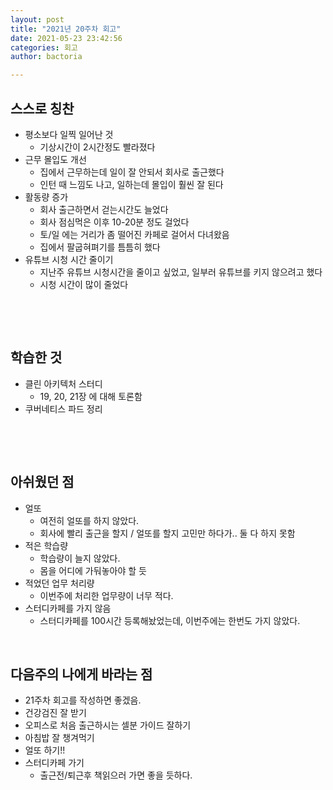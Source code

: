 ```yaml
---
layout: post
title: "2021년 20주차 회고"
date: 2021-05-23 23:42:56
categories: 회고
author: bactoria

---
```


## 스스로 칭찬
- 평소보다 일찍 일어난 것
  - 기상시간이 2시간정도 빨라졌다
- 근무 몰입도 개선
  - 집에서 근무하는데 일이 잘 안되서 회사로 출근했다
  - 인턴 때 느낌도 나고, 일하는데 몰입이 훨씬 잘 된다
- 활동량 증가
  - 회사 출근하면서 걷는시간도 늘었다
  - 회사 점심먹은 이후 10-20분 정도 걸었다
  - 토/일 에는 거리가 좀 떨어진 카페로 걸어서 다녀왔음
  - 집에서 팔굽혀펴기를 틈틈히 했다
- 유튜브 시청 시간 줄이기
  - 지난주 유튜브 시청시간을 줄이고 싶었고, 일부러 유튜브를 키지 않으려고 했다
  - 시청 시간이 많이 줄었다

&nbsp;

&nbsp;

## 학습한 것
- 클린 아키텍처 스터디
  - 19, 20, 21장 에 대해 토론함
- 쿠버네티스 파드 정리

&nbsp;

&nbsp;

## 아쉬웠던 점
- 얼또
  - 여전히 얼또를 하지 않았다.
  - 회사에 빨리 출근을 할지 / 얼또를 할지 고민만 하다가.. 둘 다 하지 못함
- 적은 학습량
  - 학습량이 늘지 않았다.
  - 몸을 어디에 가둬놓아야 할 듯
- 적었던 업무 처리량
  - 이번주에 처리한 업무량이 너무 적다.
- 스터디카페를 가지 않음
  - 스터디카페를 100시간 등록해놨었는데, 이번주에는 한번도 가지 않았다. 
&nbsp;

&nbsp;

## 다음주의 나에게 바라는 점
- 21주차 회고를 작성하면 좋겠음. 
- 건강검진 잘 받기
- 오피스로 처음 출근하시는 셀분 가이드 잘하기
- 아침밥 잘 챙겨먹기
- 얼또 하기!!
- 스터디카페 가기
  - 출근전/퇴근후 책읽으러 가면 좋을 듯하다.
